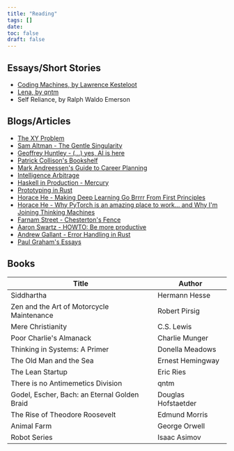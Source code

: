 ```yaml
---
title: "Reading"
tags: []
date: 
toc: false
draft: false
---
```


## Essays/Short Stories
- [Coding Machines, by Lawrence Kesteloot](https://www.teamten.com/lawrence/writings/coding-machines/)
- [Lena, by qntm](https://qntm.org/mmacevedo)
- Self Reliance, by Ralph Waldo Emerson

## Blogs/Articles
- [The XY Problem](https://xyproblem.info/)
- [Sam Altman - The Gentle Singularity](https://blog.samaltman.com/the-gentle-singularity)
- [Geoffrey Huntley - (...) yes, AI is here](https://ghuntley.com/screwed/)
- [Patrick Collison's Bookshelf](https://patrickcollison.com/bookshelf)
- [Mark Andreessen's Guide to Career Planning](https://pmarchive.com/guide_to_career_planning_part0.html)
- [Intelligence Arbitrage](https://sdan.io/blog/intelligence-arbitrage)
- [Haskell in Production - Mercury](https://serokell.io/blog/haskell-in-production-mercury)
- [Prototyping in Rust](https://corrode.dev/blog/prototyping/)
- [Horace He - Making Deep Learning Go Brrrr From First Principles](https://horace.io/brrr_intro.html)
- [Horace He - Why PyTorch is an amazing place to work... and Why I'm Joining Thinking Machines](https://www.thonking.ai/p/why-pytorch-is-an-amazing-place-to?r=hjfy1&utm_medium=email)
- [Farnam Street - Chesterton's Fence](https://fs.blog/chestertons-fence/)
- [Aaron Swartz - HOWTO: Be more productive](http://www.aaronsw.com/weblog/productivity)
- [Andrew Gallant - Error Handling in Rust](https://burntsushi.net/rust-error-handling/)
- [Paul Graham's Essays](https://paulgraham.com/articles.html)

## Books
|Title|Author|
|-----|------|
|Siddhartha|Hermann Hesse|
|Zen and the Art of Motorcycle Maintenance|Robert Pirsig|
|Mere Christianity|C.S. Lewis|
|Poor Charlie's Almanack| Charlie Munger|
|Thinking in Systems: A Primer|Donella Meadows|
|The Old Man and the Sea|Ernest Hemingway|
|The Lean Startup|Eric Ries|
|There is no Antimemetics Division|qntm|
|Godel, Escher, Bach: an Eternal Golden Braid|Douglas Hofstaetder|
|The Rise of Theodore Roosevelt|Edmund Morris|
|Animal Farm|George Orwell|
|Robot Series|Isaac Asimov|
